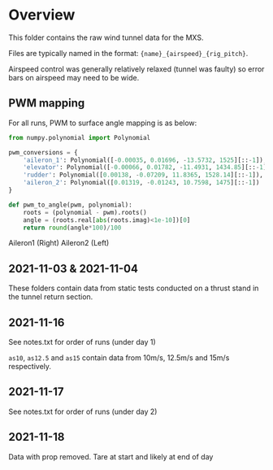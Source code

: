 # Overview

This folder contains the raw wind tunnel data for the MXS.

Files are typically named in the format: `{name}_{airspeed}_{rig_pitch}`.

Airspeed control was generally relatively relaxed (tunnel was faulty) so error bars on airspeed may need to be wide.

## PWM mapping

For all runs, PWM to surface angle mapping is as below:

```py
from numpy.polynomial import Polynomial

pwm_conversions = {
    'aileron_1': Polynomial([-0.00035, 0.01696, -13.5732, 1525][::-1]),
    'elevator': Polynomial([-0.00066, 0.01782, -11.4931, 1434.85][::-1]),
    'rudder': Polynomial([0.00138, -0.07209, 11.8365, 1528.14][::-1]),
    'aileron_2': Polynomial([0.01319, -0.01243, 10.7598, 1475][::-1])
}

def pwm_to_angle(pwm, polynomial):
    roots = (polynomial - pwm).roots()
    angle = (roots.real[abs(roots.imag)<1e-10])[0]
    return round(angle*100)/100
```

Aileron1 (Right)
Aileron2 (Left)

## 2021-11-03 & 2021-11-04

These folders contain data from static tests conducted on a thrust stand in the tunnel return section.

## 2021-11-16

See notes.txt for order of runs (under day 1)

`as10`, `as12.5` and `as15` contain data from 10m/s, 12.5m/s and 15m/s respectively.

## 2021-11-17

See notes.txt for order of runs (under day 2)

## 2021-11-18

Data with prop removed. Tare at start and likely at end of day
